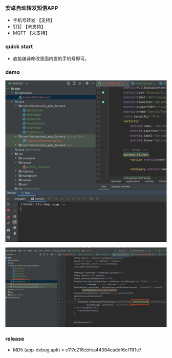 ### 安卓自动转发短信APP

* 手机号转发   【支持】
* 钉钉        【未支持】
* MQTT 	      【未支持】


### quick start

* 直接编译修改里面内置的手机号即可。


### demo

![](./WechatIMG27983.png)

![](./WX20220728-191927@2x.png)

### release

* MD5 (app-debug.apk) = c117c216cbfca44384caddf6cf11f1e7

